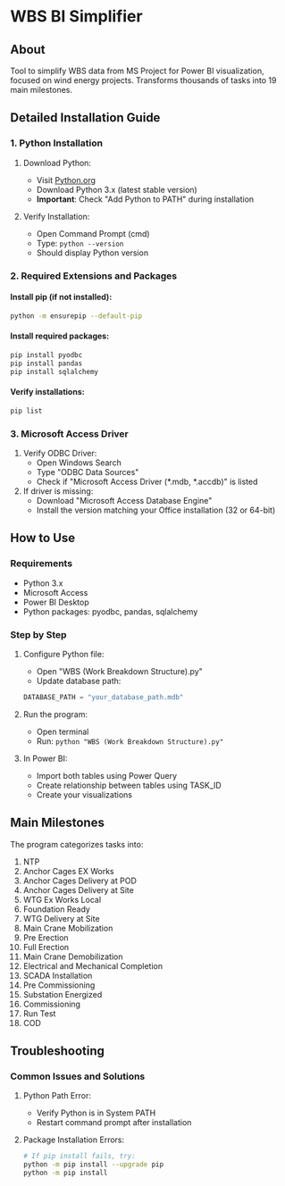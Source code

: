 # WBS BI Simplifier

## About
Tool to simplify WBS data from MS Project for Power BI visualization, focused on wind energy projects. Transforms thousands of tasks into 19 main milestones.

## Detailed Installation Guide

### 1. Python Installation
1. Download Python:
   - Visit [Python.org](https://www.python.org/downloads/)
   - Download Python 3.x (latest stable version)
   - **Important**: Check "Add Python to PATH" during installation

2. Verify Installation:
   - Open Command Prompt (cmd)
   - Type: `python --version`
   - Should display Python version

### 2. Required Extensions and Packages

#### Install pip (if not installed):
```bash
python -m ensurepip --default-pip
```

#### Install required packages:
```bash
pip install pyodbc
pip install pandas
pip install sqlalchemy
```

#### Verify installations:
```bash
pip list
```

### 3. Microsoft Access Driver
1. Verify ODBC Driver:
   - Open Windows Search
   - Type "ODBC Data Sources"
   - Check if "Microsoft Access Driver (*.mdb, *.accdb)" is listed
2. If driver is missing:
   - Download "Microsoft Access Database Engine"
   - Install the version matching your Office installation (32 or 64-bit)

## How to Use

### Requirements
- Python 3.x
- Microsoft Access
- Power BI Desktop
- Python packages: pyodbc, pandas, sqlalchemy

### Step by Step

1. Configure Python file:
   - Open "WBS (Work Breakdown Structure).py"
   - Update database path:
   ```python
   DATABASE_PATH = "your_database_path.mdb"
   ```

2. Run the program:
   - Open terminal
   - Run: `python "WBS (Work Breakdown Structure).py"`

3. In Power BI:
   - Import both tables using Power Query
   - Create relationship between tables using TASK_ID
   - Create your visualizations

## Main Milestones
The program categorizes tasks into:
1. NTP
2. Anchor Cages EX Works
3. Anchor Cages Delivery at POD
4. Anchor Cages Delivery at Site
5. WTG Ex Works Local
6. Foundation Ready
7. WTG Delivery at Site
8. Main Crane Mobilization
9. Pre Erection
10. Full Erection
11. Main Crane Demobilization
12. Electrical and Mechanical Completion
13. SCADA Installation
14. Pre Commissioning
15. Substation Energized
16. Commissioning
17. Run Test
18. COD

## Troubleshooting

### Common Issues and Solutions

1. Python Path Error:
   - Verify Python is in System PATH
   - Restart command prompt after installation

2. Package Installation Errors:
   ```bash
   # If pip install fails, try:
   python -m pip install --upgrade pip
   python -m pip install
